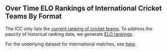 ## Over Time ELO Rankings of International Cricket Teams By Format

The ICC only lists the [current ranking of cricket teams](https://www.icc-cricket.com/rankings/mens/team-rankings/odi). To address the paucity of historical ranking data, we generate [ELO rankings](data/elo_rankings.csv).

For the underlying dataset for international matches, see [here](). 


